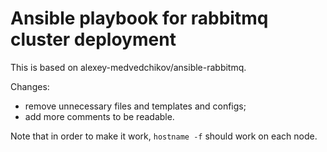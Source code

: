 # Ansible playbook for rabbitmq cluster deployment

This is based on alexey-medvedchikov/ansible-rabbitmq.

Changes:
- remove unnecessary files and templates and configs;
- add more comments to be readable.

Note that in order to make it work, `hostname -f` should work on each node.
